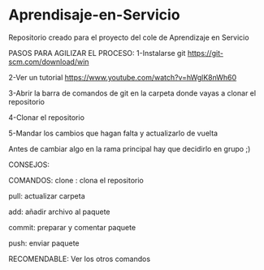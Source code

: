 # Aprendisaje-en-Servicio
Repositorio creado para el proyecto del cole de Aprendizaje en Servicio

PASOS PARA AGILIZAR EL PROCESO:
1-Instalarse git https://git-scm.com/download/win

2-Ver un tutorial https://www.youtube.com/watch?v=hWglK8nWh60

3-Abrir la barra de comandos de git en la carpeta donde vayas a clonar el repositorio

4-Clonar el repositorio

5-Mandar los cambios que hagan falta y actualizarlo de vuelta

Antes de cambiar algo en la rama principal hay que decidirlo en grupo ;)

CONSEJOS:

COMANDOS:
clone <url del proyecto>: clona el repositorio
  
pull: actualizar carpeta
  
add: añadir archivo al paquete
  
commit: preparar y comentar paquete
  
push: enviar paquete

RECOMENDABLE: Ver los otros comandos
